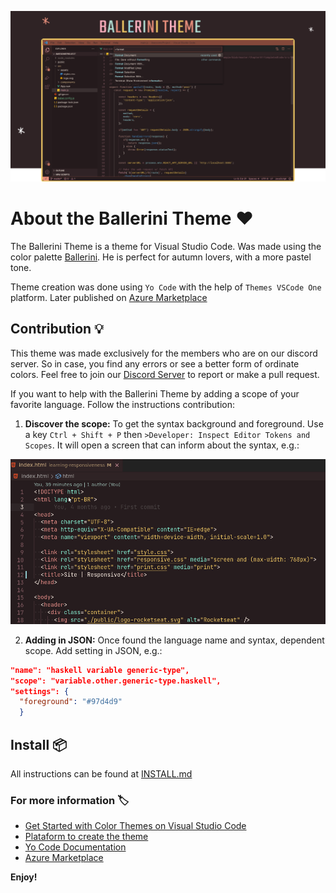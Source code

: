 ![ballerini theme](https://github.com/Ballerini-Server/Ballerini-theme/blob/main/assets/BALLERINITHEMEv2.png)
# About the Ballerini Theme ❤️

The Ballerini Theme is a theme for Visual Studio Code. Was made using the color palette [Ballerini](https://github.com/Ballerini-Server/BrandGuide). He is perfect for autumn lovers, with a more pastel tone.

Theme creation was done using `Yo Code` with the help of `Themes VSCode One` platform. Later published on [Azure Marketplace](https://marketplace.visualstudio.com/items?itemName=BalleriniServer.ballerini-theme)
## Contribution 💡

This theme was made exclusively for the members who are on our discord server. So in case, you find any errors or see a better form of ordinate colors. Feel free to join our [Discord Server](https://discord.gg/pDbY76q8Qf) to report or make a pull request.

If you want to help with the Ballerini Theme by adding a scope of your favorite language. Follow the instructions contribution:

1. **Discover the scope:**
To get the syntax background and foreground. Use a key `Ctrl + Shift + P` then `>Developer: Inspect Editor Tokens and Scopes`. It will open a screen that can inform about the syntax, e.g.:

![](https://github.com/Ballerini-Server/Ballerini-theme/blob/main/assets/DiscoverScope.gif)

2. **Adding in JSON:**
Once found the language name and syntax, dependent scope. Add setting in JSON, e.g.:
```json
"name": "haskell variable generic-type",
"scope": "variable.other.generic-type.haskell",
"settings": {
  "foreground": "#97d4d9"
  }
```

## Install 📦

All instructions can be found at [INSTALL.md](./INSTALL.md)
### For more information 🏷️

* [Get Started with Color Themes on Visual Studio Code](https://code.visualstudio.com/docs/getstarted/themes)
* [Plataform to create the theme](https://themes.vscode.one)
* [Yo Code Documentation](https://vscode.readthedocs.io/en/latest/extensions/yocode/)
* [Azure Marketplace](https://azuremarketplace.microsoft.com/pt-br/marketplace/) 

**Enjoy!**